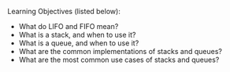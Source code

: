 Learning Objectives (listed below):
- What do LIFO and FIFO mean?
- What is a stack, and when to use it?
- What is a queue, and when to use it?
- What are the common implementations of stacks and queues?
- What are the most common use cases of stacks and queues?